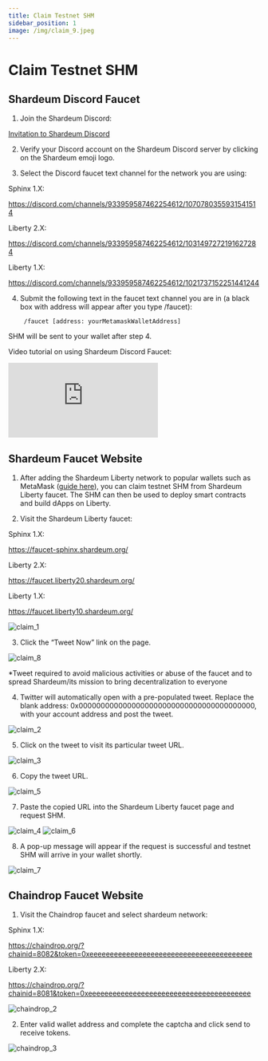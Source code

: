 ```yaml
---
title: Claim Testnet SHM
sidebar_position: 1
image: /img/claim_9.jpeg
---
```


# Claim Testnet SHM

## Shardeum Discord Faucet

1. Join the Shardeum Discord:

  [Invitation to Shardeum Discord](https://discord.com/invite/shardeum)

2. Verify your Discord account on the Shardeum Discord server by clicking on the Shardeum emoji logo.

3. Select the Discord faucet text channel for the network you are using:

  Sphinx 1.X:

  https://discord.com/channels/933959587462254612/1070780355931541514

  Liberty 2.X:
  
  https://discord.com/channels/933959587462254612/1031497272191627284

  Liberty 1.X: 
  
  https://discord.com/channels/933959587462254612/1021737152251441244

4. Submit the following text in the faucet text channel you are in (a black box with address will appear after you type /faucet):

        /faucet [address: yourMetamaskWalletAddress]

SHM will be sent to your wallet after step 4.

Video tutorial on using Shardeum Discord Faucet:

<iframe id="ytplayer" type="text/html"
  class="video"
  src="https://www.youtube.com/embed/78xGkWWkXB8"
  allowFullScreen="allowFullScreen"
  mozallowfullscreen="mozallowfullscreen"
  msallowfullscreen="msallowfullscreen"
  oallowfullscreen="oallowfullscreen"
  webkitallowfullscreen="webkitallowfullscreen"
  frameBorder="0">
  </iframe>

## Shardeum Faucet Website

1. After adding the Shardeum Liberty network to popular wallets such as MetaMask ([guide here](/wallets/MetaMask/add-shardeum-network)), you can claim testnet SHM from Shardeum Liberty faucet. The SHM can then be used to deploy smart contracts and build dApps on Liberty.

2. Visit the Shardeum Liberty faucet:

  Sphinx 1.X:

  https://faucet-sphinx.shardeum.org/

  Liberty 2.X:

  https://faucet.liberty20.shardeum.org/

  Liberty 1.X:

  https://faucet.liberty10.shardeum.org/


![claim_1](/img/claim/claim_1.png)

3. Click the “Tweet Now” link on the page.

![claim_8](/img/claim/claim_8.png)

*Tweet required to avoid malicious activities or abuse of the faucet and to spread Shardeum/its mission to bring decentralization to everyone

4. Twitter will automatically open with a pre-populated tweet. Replace the blank address: 0x0000000000000000000000000000000000000000, with your account address and post the tweet.

![claim_2](/img/claim/claim_2.png)

5. Click on the tweet to visit its particular tweet URL.

![claim_3](/img/claim/claim_3.png)

6. Copy the tweet URL.

![claim_5](/img/claim/claim_5.png)

7. Paste the copied URL into the Shardeum Liberty faucet page and request SHM.

![claim_4](/img/claim/claim_4.png)
![claim_6](/img/claim/claim_6.png)

8. A pop-up message will appear if the request is successful and testnet SHM will arrive in your wallet shortly.

![claim_7](/img/claim/claim_7.png)

## Chaindrop Faucet Website

1. Visit the Chaindrop faucet and select shardeum network:

Sphinx 1.X:

https://chaindrop.org/?chainid=8082&token=0xeeeeeeeeeeeeeeeeeeeeeeeeeeeeeeeeeeeeeeee

Liberty 2.X:

https://chaindrop.org/?chainid=8081&token=0xeeeeeeeeeeeeeeeeeeeeeeeeeeeeeeeeeeeeeeee

![chaindrop_2](/img/chaindrop/chaindrop_2.png)

2. Enter valid wallet address and complete the captcha and click send to receive tokens.

![chaindrop_3](/img/chaindrop/chaindrop_3.png)



